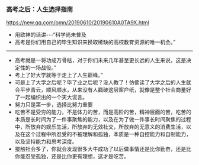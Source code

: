 ### 高考之后：人生选择指南
https://new.qq.com/omn/20190610/20190610A0TA9X.html
- 用欧神的话讲---“科学尚未普及
- 高考是你们用自己的毕生知识来换取稀缺的高校教育资源的唯一机会。”
---
- 高考就是一将功成万骨枯，对于你们未来几年甚至更长远的人生来说，这是决定性的一场战役。”
- 考上了好大学就等于走上了人生巅峰。”
- 可是上了大学之后呢？毕了业之后呢？没人教了！仿佛读了大学之后的人生就会平步青云，顺风顺水，从来没有人戳破这层窗户纸，就像是整个社会商量好了一起编织出的一个天大谎言。
- 努力只是第一步，选择比努力重要
- 吃苦不是受穷的能力，不是体力的苦，而是高阶的苦，精神层面的苦，吃苦的本质是长时间为了一件事聚焦的能力，以及在为了做一件事长时间聚焦的过程中，所放弃的娱乐生活，所放弃的无效社交，所放弃的无意义的消费生活，以及在这个过程中所忍受的不被理解和孤独，本质是一种自控能力和自制能力，以及坚持能力和思考深度。
- 接触社会多了，你就会发现很多大牛成功了以后做事情还是比你勤奋，还是比你能忍受孤独，还是比你更有理想，这才是吃苦。